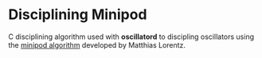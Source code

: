 # Disciplining Minipod

C disciplining algorithm used with **oscillatord** to discipling oscillators using the [minipod algorithm](https://bitbucket.org/spectracom/minipod/src/master/) developed by Matthias Lorentz.
